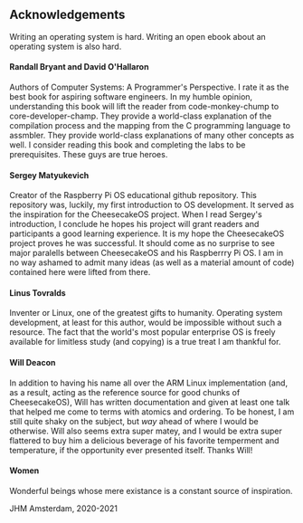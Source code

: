 ## Acknowledgements

Writing an operating system is hard. Writing an open ebook about an operating system is also hard.

#### Randall Bryant and David O'Hallaron

Authors of Computer Systems: A Programmer's Perspective. I rate it as the best book for aspiring software engineers. In my humble opinion, understanding this book will lift the reader from code-monkey-chump to core-developer-champ. They provide a world-class explanation of the compilation process and the mapping from the C programming language to assmbler. They provide world-class explanations of many other concepts as well. I consider reading this book and completing the labs to be prerequisites. These guys are true heroes.

#### Sergey Matyukevich

Creator of the Raspberry Pi OS educational github repository. This repository was, luckily, my first introduction to OS development. It served as the inspiration for the CheesecakeOS project. When I read Sergey's introduction, I conclude he hopes his project will grant readers and participants a good learning experience. It is my hope the CheesecakeOS project proves he was successful. It should come as no surprise to see major paralells between CheesecakeOS and his Raspberrry Pi OS. I am in no way ashamed to admit many ideas (as well as a material amount of code) contained here were lifted from there.

#### Linus Tovralds

Inventer or Linux, one of the greatest gifts to humanity. Operating system development, at least for this author, would be impossible without such a resource. The fact that the world's most popular enterprise OS is freely available for limitless study (and copying) is a true treat I am thankful for.

#### Will Deacon

In addition to having his name all over the ARM Linux implementation (and, as a result, acting as the reference source for good chunks of CheesecakeOS), Will has written documentation and given at least one talk that helped me come to terms with atomics and ordering. To be honest, I am still quite shaky on the subject, but *_way_* ahead of where I would be otherwise. Will also seems extra super matey, and I would be extra super flattered to buy him a delicious beverage of his favorite temperment and temperature, if the opportunity ever presented itself. Thanks Will!

#### Women

Wonderful beings whose mere existance is a constant source of inspiration.

JHM
Amsterdam, 2020-2021
